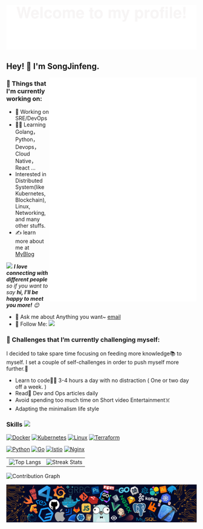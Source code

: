 
<!-- Greeting -->
![Banner](assets/Bottom_up.svg)
## Hey! :wave: I'm SongJinfeng.

<!-- [![Typing SVG](https://readme-typing-svg.herokuapp.com?color=%2336BCF7&center=true&vCenter=true&width=600&lines=Hi+there+👋,+I+am+SongJinfeng;+Welcome+to+My+Profile!;Over+4+years+of+programming+experience;Always+learning+new+things+;Machine+learning+enthusiast+;Kaggle+community+member)](https://git.io/typing-svg) -->

<!--Introduction -->

<img src="/github-metrics.svg" alt="Metrics" align="right" width="390">

### 💼 Things that I'm currently working on: 

- 🤖 Working on SRE/DevOps
- 👨‍💻 Learning Golang，Python，Devops，Cloud Native，React ...
- Interested in Distributed System(like Kubernetes, Blockchain), Linux, Networking, and many other stuffs.
- ✍️ learn more about me at [MyBlog](https://songjinfeng.com/)

<img src="https://media.giphy.com/media/LnQjpWaON8nhr21vNW/giphy.gif" width="40"> <em><b>I love connecting with different people</b> so if you want to say <b>hi, I'll be happy to meet you more!</b> :blush:</em>

- 💬 Ask me about Anything you want~ [email](mailto:song.jinfeng@outlook.com)
- 👏 Follow Me: [![](https://img.shields.io/github/followers/SJFCS?label=follow%20me&style=social)](https://github.com/SJFCS/SJFCS)

### 🌱 Challenges that I’m currently challenging myself:
I decided to take spare time focusing on feeding more knowledge:books: to myself. I set a couple of self-challenges in order to push myself more further.:running: 

* Learn to code:man_technologist: 3-4 hours a day with no distraction ( One or two day off a week. ) 
* Read:newspaper: Dev and Ops articles daily 
* Avoid spending too much time on Short video Entertainment:skull_and_crossbones:
* Adapting the minimalism life style

<!-- Your badges -->
### Skills <img src="https://media.giphy.com/media/WUlplcMpOCEmTGBtBW/giphy.gif" width="30">

<!-- Badges List: https://github.com/alexandresanlim/Badges4-README.md-Profile -->

[![Docker](https://img.shields.io/badge/Docker-2CA5E0?style=for-the-badge&logo=docker&logoColor=white)](https://www.docker.com/)
[![Kubernetes](https://img.shields.io/badge/kubernetes-%23326ce5.svg?style=for-the-badge&logo=kubernetes&logoColor=white)](https://github.com/kubernetes/kubernetes)
[![Linux](https://img.shields.io/badge/Linux-FCC624?style=for-the-badge&logo=linux&logoColor=black)](https://github.com/torvalds/linux)
[![Terraform](https://img.shields.io/badge/Terraform-7B42BC?style=for-the-badge&logo=terraform&logoColor=white)](https://github.com/hashicorp/terraform)

[![Python](https://img.shields.io/badge/python-%2314354C.svg?style=for-the-badge&logo=python&logoColor=white)](https://github.com/python/cpython)
[![Go](https://img.shields.io/badge/go-%2300ADD8.svg?style=for-the-badge&logo=go&logoColor=white)](https://github.com/golang/go)
[![Istio](https://img.shields.io/badge/Istio-466BB0?style=for-the-badge&logo=Istio&logoColor=white)](https://github.com/istio/istio)
[![Nginx](https://img.shields.io/badge/Nginx-%23009639.svg?style=for-the-badge&logo=nginx&logoColor=white)](https://github.com/nginx/nginx)

<!-- <img src="https://github-readme-stats.vercel.app/api?username=SJFCS&theme=graywhite&show_icons=true"  width="500" height="auto" align="right" alt="github stats" /> -->


<table style="width:100%" ><tr>
<td><img src=https://github-readme-stats.vercel.app/api/top-langs/?username=SJFCS&theme=default&layout=compact width="auto" height="160" alt="Top Langs" border=0></td>
<td><img src=https://github-readme-streak-stats.herokuapp.com/?user=SJFCS width="auto" height="160" alt="Streak Stats" border=0></td>
</tr></table>

<img src="https://activity-graph.herokuapp.com/graph?username=SJFCS&hide_border=true&theme=github-light"  width="auto" height="auto" align="center" alt="Contribution Graph" /> 


![](assets/tools.png)
<!-- ![Banner](assets/Bottom_down.svg) -->

